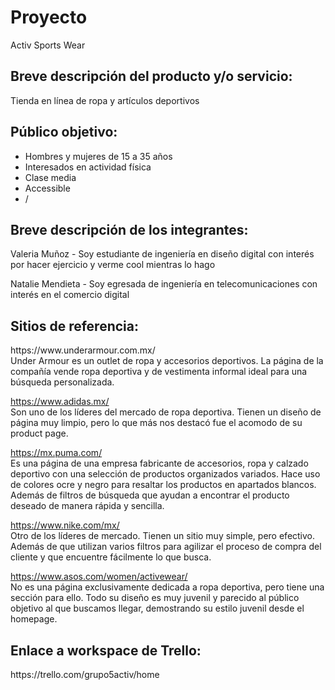<h1>Proyecto</h1>
Activ Sports Wear<br>

<h2>Breve descripción del producto y/o servicio:</h2>
Tienda en línea de ropa y artículos deportivos

<h2>Público objetivo:</h2>
<ul>
    <li>Hombres y mujeres de 15 a 35 años</li>
    <li>Interesados en actividad física</li>
    <li>Clase media</li>
    <li>Accessible<li>/
</ul>

<h2>Breve descripción de los integrantes:</h2>
Valeria Muñoz - Soy estudiante de ingeniería en diseño digital con interés por hacer ejercicio y verme cool mientras lo hago

Natalie Mendieta - Soy egresada de ingeniería en telecomunicaciones con interés en el comercio digital

<h2>Sitios de referencia:</h2>
https://www.underarmour.com.mx/<br>
Under Armour es un outlet de ropa y accesorios deportivos. La página de la compañía vende ropa deportiva y de vestimenta informal ideal para una búsqueda personalizada.

https://www.adidas.mx/<br>
Son uno de los líderes del mercado de ropa deportiva. Tienen un diseño de página muy limpio, pero lo que más nos destacó fue el acomodo de su product page.

https://mx.puma.com/<br>
Es una página de una empresa fabricante de accesorios, ropa y calzado deportivo con una selección de productos organizados variados. Hace uso de colores ocre y negro para resaltar los productos en apartados blancos. Además de filtros de búsqueda que ayudan a encontrar el producto deseado de manera rápida y sencilla.

https://www.nike.com/mx/<br>
Otro de los líderes de mercado. Tienen un sitio muy simple, pero efectivo. Además de que utilizan varios filtros para agilizar el proceso de compra del cliente y que encuentre fácilmente lo que busca.

https://www.asos.com/women/activewear/ <br>
No es una página exclusivamente dedicada a ropa deportiva, pero tiene una sección para ello. Todo su diseño es muy juvenil y parecido al público objetivo al que buscamos llegar, demostrando su estilo juvenil desde el homepage.

<h2>Enlace a workspace de Trello: </h2>
https://trello.com/grupo5activ/home
